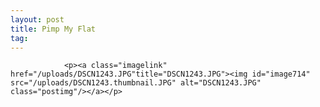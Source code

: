 ```yaml
---
layout: post
title: Pimp My Flat
tag: 
---
```



                <p><a class="imagelink" href="/uploads/DSCN1243.JPG"title="DSCN1243.JPG"><img id="image714" src="/uploads/DSCN1243.thumbnail.JPG" alt="DSCN1243.JPG" class="postimg"/></a></p>
            
